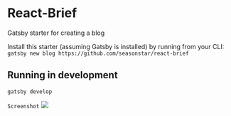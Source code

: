 # React-Brief

Gatsby starter for creating a blog

Install this starter (assuming Gatsby is installed) by running from your CLI:
`gatsby new blog https://github.com/seasonstar/react-brief`

## Running in development
`gatsby develop`

`Screenshot`
![](http://785i8w.com2.z0.glb.qiniucdn.com/Seasonstar%20%20s%20Blog.png)

